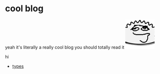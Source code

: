 # cool blog

yeah it's literally a really cool blog you should totally read it ![img.png](ferrisclueless.png)

hi
* [types](types-rust-ts-java)

